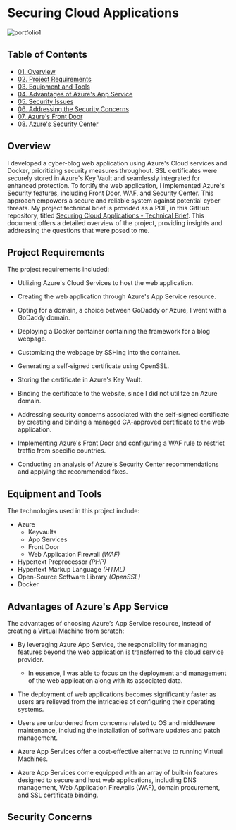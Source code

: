 # Securing Cloud Applications

![portfolio1](https://github.com/CJanecka/Projects_and_CTFs/assets/131223318/c2e290f7-3cac-46ef-89d2-558df710fb84)

## Table of Contents

  + [01. Overview](#Overview)
  + [02. Project Requirements](#Project-Requirements)
  + [03. Equipment and Tools](#Equipment-and-Tools)
  + [04. Advantages of Azure's App Service](#Advantages-of-Azure's-App-Services)
  + [05. Security Issues](#Security-Issues)
  + [06. Addressing the Security Concerns](#Addressing-the-Security-Concerns)
  + [07. Azure's Front Door](#Azure's-Front-Door)
  + [08. Azure's Security Center](#Azure's-Security-Center)

## Overview

I developed a cyber-blog web application using Azure's Cloud services and Docker, prioritizing security measures throughout. SSL certificates were securely stored in Azure's Key Vault and seamlessly integrated for enhanced protection. To fortify the web application, I implemented Azure's Security features, including Front Door, WAF, and Security Center. This approach empowers a secure and reliable system against potential cyber threats. My project technical brief is provided as a PDF, in this GitHub repository, titled [Securing Cloud Applications - Technical Brief](https://github.com/CJanecka/Projects_and_CTFs/files/14233926/Securing.Cloud.Applications.-.Technical.Brief._.Collin.Janecka.pdf). This document offers a detailed overview of the project, providing insights and addressing the questions that were posed to me.


## Project Requirements

The project requirements included:

  + Utilizing Azure's Cloud Services to host the web application.
    
  + Creating the web application through Azure's App Service resource.
    
  + Opting for a domain, a choice between GoDaddy or Azure, I went with a GoDaddy domain.
    
  + Deploying a Docker container containing the framework for a blog webpage.
    
  + Customizing the webpage by SSHing into the container.
    
  + Generating a self-signed certificate using OpenSSL.

  + Storing the certificate in Azure's Key Vault.

  + Binding the certificate to the website, since I did not utilitze an Azure domain.

  + Addressing security concerns associated with the self-signed certificate by creating and binding a managed CA-approved certificate to the web application.

  + Implementing Azure's Front Door and configuring a WAF rule to restrict traffic from specific countries.

  + Conducting an analysis of Azure's Security Center recommendations and applying the recommended fixes.

## Equipment and Tools

The technologies used in this project include:

  + Azure
    - Keyvaults
    - App Services
    - Front Door
    - Web Application Firewall *(WAF)*
  + Hypertext Preprocessor *(PHP)*
  + Hypertext Markup Language *(HTML)*
  + Open-Source Software Library *(OpenSSL)*
  + Docker

## Advantages of Azure's App Service

The advantages of choosing Azure’s App Service resource, instead of creating a Virtual Machine from scratch:

  + By leveraging Azure App Service, the responsibility for managing features beyond the web application is transferred to the cloud service provider.

    - In essence, I was able to focus on the deployment and management of the web application along with its associated data.
   
  + The deployment of web applications becomes significantly faster as users are relieved from the intricacies of configuring their operating systems.

  + Users are unburdened from concerns related to OS and middleware maintenance, including the installation of software updates and patch management.

  + Azure App Services offer a cost-effective alternative to running Virtual Machines.

  + Azure App Services come equipped with an array of built-in features designed to secure and host web applications, including DNS management, Web Application Firewalls (WAF), domain procurement, and SSL certificate binding.

## Security Concerns
